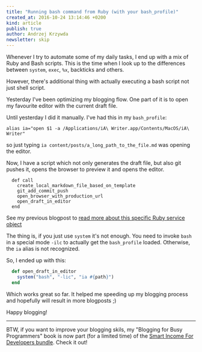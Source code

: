 ```yaml
---
title: "Running bash command from Ruby (with your bash_profile)"
created_at: 2016-10-24 13:14:46 +0200
kind: article
publish: true
author: Andrzej Krzywda
newsletter: skip
---
```


Whenever I try to automate some of my daily tasks, I end up with a mix of Ruby and Bash scripts. This is the time when I look up to the differences between `system`, `exec`, `%x`, backticks and others.

However, there's additional thing with actually executing a bash script not just shell script.


<!-- more -->

Yesterday I've been optimizing my blogging flow. One part of it is to open my favourite editor with the current draft file.

Until yesterday I did it manually. I've had this in my `bash_profile`:

```
alias ia="open $1 -a /Applications/iA\ Writer.app/Contents/MacOS/iA\ Writer"
```

so just typing `ia content/posts/a_long_path_to_the_file.md` was opening the editor.

Now, I have a script which not only generates the draft file, but also git pushes it, opens the browser to preview it and opens the editor.

```
  def call
    create_local_markdown_file_based_on_template
    git_add_commit_push
    open_browser_with_production_url
    open_draft_in_editor
  end
```

See my previous blogpost to [read more about this specific Ruby service object](http://blog.arkency.com/2016/10/the-esthetics-of-a-ruby-service-object/)

The thing is, if you just use `system` it's not enough. You need to invoke `bash` in a special mode `-ilc` to actually get the `bash_profile` loaded. Otherwise, the `ia` alias is not recognized.

So, I ended up with this:

```ruby
  def open_draft_in_editor
    system("bash", "-lic", "ia #{path}")
  end
```

Which works great so far. It helped me speeding up my blogging process and hopefully will result in more blogposts ;)

Happy blogging!

-----

BTW, if you want to improve your blogging skils, my "Blogging for Busy Programmers" book is now part (for a limited time) of the [Smart Income For Developers bundle](http://www.smartincomefordevelopers.com). Check it out!
